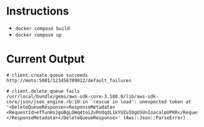 # Instructions
- `docker compose build`
- `docker compose up`

# Current Output
```
# client.create_queue succeeds
http://moto:5001/123456789012/default_failures

# client.delete_queue fails
/usr/local/bundle/gems/aws-sdk-core-3.188.0/lib/aws-sdk-core/json/json_engine.rb:10:in `rescue in load': unexpected token at '<DeleteQueueResponse><ResponseMetadata><RequestId>efTunHsJgoBgLOWq4toi2vRVdqdL1kYUZuIOgUSUnIoacalpUPKR</RequestId></ResponseMetadata></DeleteQueueResponse>' (Aws::Json::ParseError)
```
